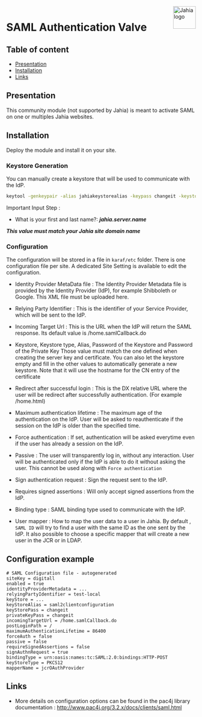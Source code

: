 <a href="https://www.jahia.com/">
    <img src="https://www.jahia.com/modules/jahiacom-templates/images/jahia-3x.png" alt="Jahia logo" title="Jahia" align="right" height="60" />
</a>

SAML Authentication Valve
================

## Table of content

- [Presentation](#presentation)
- [Installation](#installation)
- [Links](#links)

## Presentation

This community module (not supported by Jahia) is meant to activate SAML on one or multiples Jahia websites.

## Installation

Deploy the module and install it on your site.

### Keystore Generation

You can manually create a keystore that will be used to communicate with the IdP.

```sh
keytool -genkeypair -alias jahiakeystorealias -keypass changeit -keystore sp.jks -storepass changeit -keyalg RSA -keysize 2048 -validity 3650
```

Important Input Step :
- What is your first and last name?: ***jahia.server.name***

***This value must match your Jahia site domain name***

### Configuration

The configuration will be stored in a file in `karaf/etc` folder. There is one configuration file per site.
A dedicated Site Setting is available to edit the configuration.

- Identity Provider MetaData file :
The Identity Provider Metadata file is provided by the Identity Provider (IdP), for example Shibboleth or Google. This XML file must be uploaded here.

- Relying Party Identifier :
This is the identifier of your Service Provider, which will be sent to the IdP.

- Incoming Target Url :
This is the URL when the IdP will return the SAML response. Its default value is /home.samlCallback.do

- Keystore, Keystore type, Alias, Password of the Keystore and Password of the Private Key
Those value must match the one defined when creating the server key and certificate. 
You can also let the keystore empty and fill in the other values to automatically generate a new keystore. Note that it will use the hostname for the CN entry of the certificate

- Redirect after successful login :
This is the DX relative URL where the user will be redirect after successfully authentication. (For example /home.html)

- Maximum authentication lifetime :
The maximum age of the authentication on the IdP. User will be asked to reauthenticate if the session on the IdP is older than the specified time. 

- Force authentication :
If set, authentication will be asked everytime even if the user has already a session on the IdP.

- Passive :
The user will transparently log in, without any interaction. User will be authenticated only if the IdP is able to do it without asking the user. This cannot be used along with `Force authentication`

- Sign authentication request :
Sign the request sent to the IdP.

- Requires signed assertions :
Will only accept signed assertions from the IdP.

- Binding type :
SAML binding type used to communicate with the IdP.

- User mapper :
How to map the user data to a user in Jahia. By default , `SAML ID` will try to find a user with the same ID as the one sent by the IdP.
It also possible to choose a specific mapper that will create a new user in the JCR or in LDAP.

## Configuration example

```
# SAML Configuration file - autogenerated
siteKey = digitall
enabled = true
identityProviderMetadata = ...
relyingPartyIdentifier = test-local
keyStore = ...
keyStoreAlias = saml2clientconfiguration
keyStorePass = changeit
privateKeyPass = changeit
incomingTargetUrl = /home.samlCallback.do
postLoginPath = /
maximumAuthenticationLifetime = 86400
forceAuth = false
passive = false
requireSignedAssertions = false
signAuthnRequest = true
bindingType = urn:oasis:names:tc:SAML:2.0:bindings:HTTP-POST
keyStoreType = PKCS12
mapperName = jcrOAuthProvider
```

## Links
<!-- 
    Relevant links
-->
- More details on configuration options can be found in the pac4j library documentation : http://www.pac4j.org/3.2.x/docs/clients/saml.html
